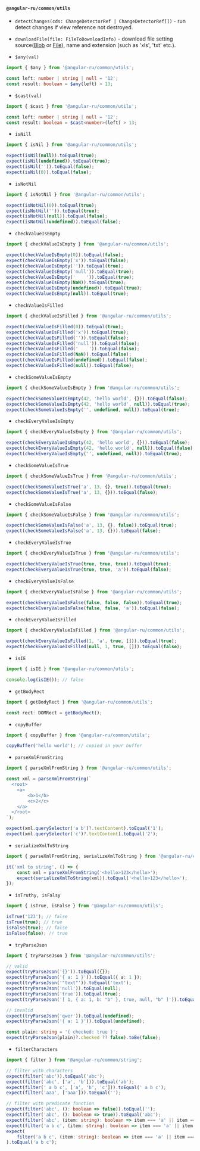 #### `@angular-ru/common/utils`

-   `detectChanges(cds: ChangeDetectorRef | ChangeDetectorRef[])` - run detect changes if view reference not destroyed.

-   `downloadFile(file: FileToDownloadInfo)` - download file setting
    source([Blob](https://developer.mozilla.org/en-US/docs/Web/API/Blob) or
    [File](https://developer.mozilla.org/en-US/docs/Web/API/File)), name and extension (such as 'xls', 'txt' etc.).

-   `$any(val)`

```ts
import { $any } from '@angular-ru/common/utils';

const left: number | string | null = '12';
const result: boolean = $any(left) > 13;
```

-   `$cast(val)`

```ts
import { $cast } from '@angular-ru/common/utils';

const left: number | string | null = '12';
const result: boolean = $cast<number>(left) > 13;
```

-   `isNill`

```ts
import { isNil } from '@angular-ru/common/utils';

expect(isNil(null)).toEqual(true);
expect(isNil(undefined)).toEqual(true);
expect(isNil('')).toEqual(false);
expect(isNil(0)).toEqual(false);
```

-   `isNotNil`

```ts
import { isNotNil } from '@angular-ru/common/utils';

expect(isNotNil(0)).toEqual(true);
expect(isNotNil('')).toEqual(true);
expect(isNotNil(null)).toEqual(false);
expect(isNotNil(undefined)).toEqual(false);
```

-   `checkValueIsEmpty`

```ts
import { checkValueIsEmpty } from '@angular-ru/common/utils';

expect(checkValueIsEmpty(0)).toEqual(false);
expect(checkValueIsEmpty('x')).toEqual(false);
expect(checkValueIsEmpty('')).toEqual(true);
expect(checkValueIsEmpty('null')).toEqual(true);
expect(checkValueIsEmpty('    ')).toEqual(true);
expect(checkValueIsEmpty(NaN)).toEqual(true);
expect(checkValueIsEmpty(undefined)).toEqual(true);
expect(checkValueIsEmpty(null)).toEqual(true);
```

-   `checkValueIsFilled`

```ts
import { checkValueIsFilled } from '@angular-ru/common/utils';

expect(checkValueIsFilled(0)).toEqual(true);
expect(checkValueIsFilled('x')).toEqual(true);
expect(checkValueIsFilled('')).toEqual(false);
expect(checkValueIsFilled('null')).toEqual(false);
expect(checkValueIsFilled('    ')).toEqual(false);
expect(checkValueIsFilled(NaN)).toEqual(false);
expect(checkValueIsFilled(undefined)).toEqual(false);
expect(checkValueIsFilled(null)).toEqual(false);
```

-   `checkSomeValueIsEmpty`

```ts
import { checkSomeValueIsEmpty } from '@angular-ru/common/utils';

expect(checkSomeValueIsEmpty(42, 'hello world', {})).toEqual(false);
expect(checkSomeValueIsEmpty(42, 'hello world', null)).toEqual(true);
expect(checkSomeValueIsEmpty('', undefined, null)).toEqual(true);
```

-   `checkEveryValueIsEmpty`

```ts
import { checkEveryValueIsEmpty } from '@angular-ru/common/utils';

expect(checkEveryValueIsEmpty(42, 'hello world', {})).toEqual(false);
expect(checkEveryValueIsEmpty(42, 'hello world', null)).toEqual(false);
expect(checkEveryValueIsEmpty('', undefined, null)).toEqual(true);
```

-   `checkSomeValueIsTrue`

```ts
import { checkSomeValueIsTrue } from '@angular-ru/common/utils';

expect(checkSomeValueIsTrue('a', 13, {}, true)).toEqual(true);
expect(checkSomeValueIsTrue('a', 13, {})).toEqual(false);
```

-   `checkSomeValueIsFalse`

```ts
import { checkSomeValueIsFalse } from '@angular-ru/common/utils';

expect(checkSomeValueIsFalse('a', 13, {}, false)).toEqual(true);
expect(checkSomeValueIsFalse('a', 13, {})).toEqual(false);
```

-   `checkEveryValueIsTrue`

```ts
import { checkEveryValueIsTrue } from '@angular-ru/common/utils';

expect(checkEveryValueIsTrue(true, true, true)).toEqual(true);
expect(checkEveryValueIsTrue(true, true, 'a')).toEqual(false);
```

-   `checkEveryValueIsFalse`

```ts
import { checkEveryValueIsFalse } from '@angular-ru/common/utils';

expect(checkEveryValueIsFalse(false, false, false)).toEqual(true);
expect(checkEveryValueIsFalse(false, false, 'a')).toEqual(false);
```

-   `checkEveryValueIsFilled`

```ts
import { checkEveryValueIsFilled } from '@angular-ru/common/utils';

expect(checkEveryValueIsFilled(1, 'a', true, [])).toEqual(true);
expect(checkEveryValueIsFilled(null, 1, true, [])).toEqual(false);
```

-   `isIE`

```ts
import { isIE } from '@angular-ru/common/utils';

console.log(isIE()); // false
```

-   `getBodyRect`

```ts
import { getBodyRect } from '@angular-ru/common/utils';

const rect: DOMRect = getBodyRect();
```

-   `copyBuffer`

```ts
import { copyBuffer } from '@angular-ru/common/utils';

copyBuffer('hello world'); // copied in your buffer
```

-   `parseXmlFromString`

```ts
import { parseXmlFromString } from '@angular-ru/common/utils';

const xml = parseXmlFromString(`
  <root>
    <a>
        <b>1</b>
        <c>2</c>
    </a>
  </root>
`);

expect(xml.querySelector('a b')?.textContent).toEqual('1');
expect(xml.querySelector('c')?.textContent).toEqual('2');
```

-   `serializeXmlToString`

```ts
import { parseXmlFromString, serializeXmlToString } from '@angular-ru/common/utils';

it('xml to string', () => {
    const xml = parseXmlFromString('<hello>123</hello>');
    expect(serializeXmlToString(xml)).toEqual('<hello>123</hello>');
});
```

-   `isTruthy, isFalsy`

```ts
import { isTrue, isFalse } from '@angular-ru/common/utils';

isTrue('123'); // false
isTrue(true); // true
isFalse(true); // false
isFalse(false); // true
```

-   `tryParseJson`

```ts
import { tryParseJson } from '@angular-ru/common/utils';

// valid
expect(tryParseJson('{}')).toEqual({});
expect(tryParseJson('{ a: 1 }')).toEqual({ a: 1 });
expect(tryParseJson('"text"')).toEqual('text');
expect(tryParseJson('null')).toEqual(null);
expect(tryParseJson('true')).toEqual(true);
expect(tryParseJson('[ 1, { a: 1, b: "b" }, true, null, "b" ]')).toEqual([1, { a: 1, b: 'b' }, true, null, 'b']);

// invalid
expect(tryParseJson('qwer')).toEqual(undefined);
expect(tryParseJson('{ a: 1 }')).toEqual(undefined);

const plain: string = '{ checked: true }';
expect(tryParseJson(plain)?.checked ?? false).toBe(false);
```

-   `filterCharacters`

```ts
import { filter } from '@angular-ru/common/string';

// filter with characters
expect(filter('abc')).toEqual('abc');
expect(filter('abc', ['a', 'b'])).toEqual('ab');
expect(filter(' a b c', ['a', 'b', 'c'])).toEqual(' a b c');
expect(filter('aaa', ['aaa'])).toEqual('');

// filter with predicate function
expect(filter('abc', (): boolean => false)).toEqual('');
expect(filter('abc', (): boolean => true)).toEqual('abc');
expect(filter('abc', (item: string): boolean => item === 'a' || item === 'b')).toEqual('ab');
expect(filter('a b c', (item: string): boolean => item === 'a' || item === 'b' || item === 'c')).toEqual('abc');
expect(
    filter('a b c', (item: string): boolean => item === 'a' || item === 'b' || item === 'c' || item === ' ')
).toEqual('a b c');
```
